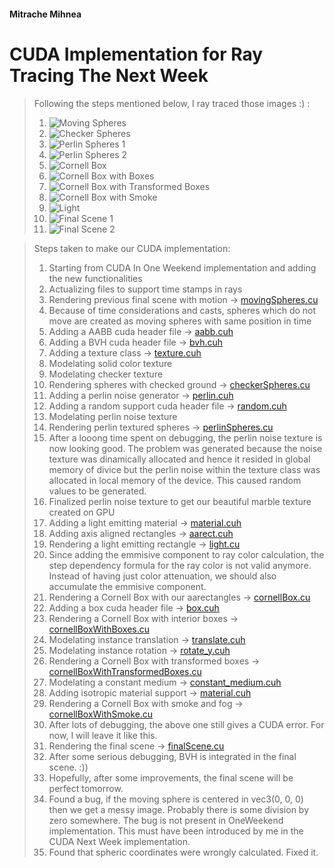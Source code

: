 #### Mitrache Mihnea

# CUDA Implementation for Ray Tracing The Next Week

> Following the steps mentioned below, I ray traced those images :) :
> 1. ![Moving Spheres](Images/moving_spheres.jpg)
> 2. ![Checker Spheres](Images/checker_spheres.jpg)
> 3. ![Perlin Spheres 1](Images/perlin_spheres1.jpg)
> 4. ![Perlin Spheres 2](Images/perlin_spheres2.jpg)
> 5. ![Cornell Box](Images/cornell_box.jpg)
> 6. ![Cornell Box with Boxes](Images/cornell_box_with_boxes.jpg)
> 7. ![Cornell Box with Transformed Boxes](Images/cornell_box_with_transformed_boxes.jpg)
> 8. ![Cornell Box with Smoke](Images/cornell_box_with_smoke.jpg)
> 9. ![Light](Images/light.jpg)
> 10. ![Final Scene 1](Images/final_scene1.jpg)
> 11. ![Final Scene 2](Images/final_scene2.jpg)

> Steps taken to make our CUDA implementation:
> 1. Starting from CUDA In One Weekend implementation and adding the new functionalities
> 2. Actualizing files to support time stamps in rays
> 3. Rendering previous final scene with motion -> [movingSpheres.cu](SourceFiles/movingSpheres.cu)
> 4. Because of time considerations and casts, spheres which do not move are created as
moving spheres with same position in time
> 5. Adding a AABB cuda header file -> [aabb.cuh](HeaderFiles/aabb.cuh)
> 6. Adding a BVH cuda header file -> [bvh.cuh](HeaderFiles/bvh.cuh)
> 7. Adding a texture class -> [texture.cuh](HeaderFiles/texture.cuh)
> 8. Modelating solid color texture
> 9. Modelating checker texture
> 10. Rendering spheres with checked ground -> [checkerSpheres.cu](SourceFiles/checkerSpheres.cu)
> 11. Adding a perlin noise generator -> [perlin.cuh](HeaderFiles/perlin.cuh)
> 12. Adding a random support cuda header file -> [random.cuh](HeaderFiles/random.cuh)
> 13. Modelating perlin noise texture
> 14. Rendering perlin textured spheres -> [perlinSpheres.cu](SourceFiles/perlinSpheres.cu)
> 15. After a looong time spent on debugging, the perlin noise texture is now looking good. The problem was generated
because the noise texture was dinamically allocated and hence
it resided in global memory of divice but the perlin noise
within the texture class was allocated in local memory of the device. This caused random values to be generated.
> 16. Finalized perlin noise texture to get our beautiful marble texture created on GPU
> 17. Adding a light emitting material -> [material.cuh](HeaderFiles/material.cuh)
> 18. Adding axis aligned rectangles -> [aarect.cuh](HeaderFiles/aarect.cuh)
> 19. Rendering a light emitting rectangle -> [light.cu](SourceFiles/light.cu)
> 20. Since adding the emmisive component to ray color calculation, the step dependency
formula for the ray color is not valid anymore. Instead of having just color attenuation,
we should also accumulate the emmisive component.
> 21. Rendering a Cornell Box with our aarectangles -> [cornellBox.cu](SourceFiles/cornellBox.cu)
> 22. Adding a box cuda header file -> [box.cuh](HeaderFiles/box.cuh)
> 23. Rendering a Cornell Box with interior boxes -> [cornellBoxWithBoxes.cu](SourceFiles/cornellBoxWithBoxes.cu)
> 24. Modelating instance translation -> [translate.cuh](HeaderFiles/translate.cuh)
> 25. Modelating instance rotation -> [rotate_y.cuh](HeaderFiles/rotate_y.cuh)
> 26. Rendering a Cornell Box with transformed boxes -> [cornellBoxWithTransformedBoxes.cu](SourceFiles/cornellBoxWithTransformedBoxes.cu)
> 27. Modelating a constant medium -> [constant_medium.cuh](HeaderFiles/constant_medium.cuh)
> 28. Adding isotropic material support -> [material.cuh](HeaderFiles/material.cuh)
> 29. Rendering a Cornell Box with smoke and fog -> [cornellBoxWithSmoke.cu](SourceFiles/cornellBoxWithSmoke.cu)
> 30. After lots of debugging, the above one still gives
a CUDA error. For now, I will leave it like this.
> 31. Rendering the final scene -> [finalScene.cu](SourceFiles/finalScene.cu)
> 32. After some serious debugging, BVH is integrated in the final scene. :))
> 33. Hopefully, after some improvements, the final scene will be perfect tomorrow.
> 34. Found a bug, if the moving sphere is centered in vec3(0, 0, 0) then we get a
messy image. Probably there is some division by zero somewhere.
> The bug is not present in OneWeekend implementation. This must have
been introduced by me in the CUDA Next Week implementation.
> 35. Found that spheric coordinates were wrongly calculated. Fixed it.